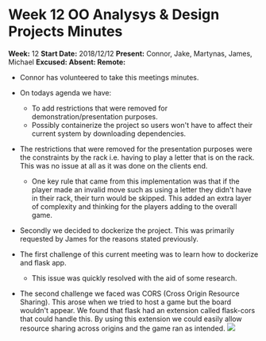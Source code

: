 # Week 12 OO Analysys & Design Projects Minutes

__Week:__ 12 __Start Date:__ 2018/12/12 __Present:__ Connor, Jake, Martynas, James, Michael __Excused: Absent: Remote:__

- Connor has volunteered to take this meetings minutes.

- On todays agenda we have:
    - To add restrictions that were removed for demonstration/presentation purposes.
    - Possibly containerize the project so users won't have to affect their current system by downloading dependencies.

- The restrictions that were removed for the presentation purposes were the constraints by the rack i.e. having to play a letter that is on the rack. 
This was no issue at all as it was done on the clients end. 
    - One key rule that came from this implementation was that if the player made an invalid move such as using a letter they didn't have in their rack, their turn would be skipped. This added an extra layer of complexity and thinking for the players adding to the overall game.

- Secondly we decided to dockerize the project. This was primarily requested by James for the reasons stated previously. 
- The first challenge of this current meeting was to learn how to dockerize and flask app.
    - This issue was quickly resolved with the aid of some research.
- The second challenge we faced was CORS (Cross Origin Resource Sharing). This arose when we tried to host a game but the board wouldn't appear. We found that flask had an extension called flask-cors that could handle this. By using this extension we could easily allow resource sharing across origins and the game ran as intended.
![](https://i.imgur.com/ozYBXee.jpg)
